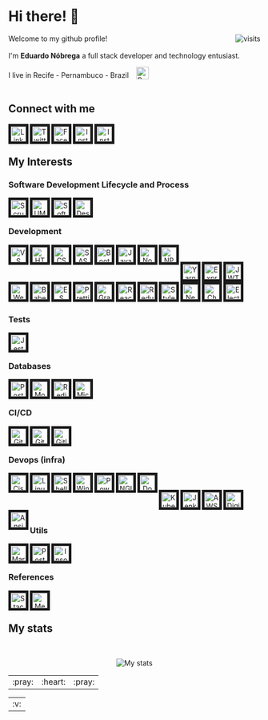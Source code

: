 # Hi there! :wave:

<img align="right" src="https://komarev.com/ghpvc/?username=ereshzealous&color=blueviolet&style=plastic)" alt="visits">

Welcome to my github profile!
<br/><br/>I'm __Eduardo Nóbrega__ a full stack developer and technology entusiast.

I live in Recife - Pernambuco - Brazil &nbsp;&nbsp; <img src="https://emojipedia-us.s3.dualstack.us-west-1.amazonaws.com/thumbs/120/google/274/flag-brazil_1f1e7-1f1f7.png" width="25" alt="Brazil" valign="bottom"/><br/><br/>

## Connect with me

<div align="center">
<a href="https://www.linkedin.com/in/efnobrega/" target="_blank"><img align="left" border=5 alt="Linkedin" width="auto" height="30" src="https://img.shields.io/badge/-Linkedin-282A36.svg?logo=linkedin&logoColor=0077B5&style=flat" /></a>
<a href="https://twitter.com/efnobrega" target="_blank"><img align="left" border=5 alt="Twitter" width="auto" height="30" src="https://img.shields.io/badge/-Twitter-282A36.svg?logo=twitter&logoColor=1DA1F2&style=flat" /></a>
<a href="https://www.facebook.com/efnobrega" target="_blank"><img align="left" border=5 alt="Facebook" width="auto" height="30" src="https://img.shields.io/badge/-Facebook-282A36.svg?logo=facebook&logoColor=1877F2&style=flat" /></a>
<a href="https://www.instagram.com/efnobrega/?hl=pt" target="_blank"><img align="left" border=5 alt="Instagram" width="auto" height="30" src="https://img.shields.io/badge/-Instagram-282A36.svg?logo=instagram&logoColor=E4405F&style=flat" /></a>
<a href="https://pt.stackoverflow.com/users/237135/eduardo-nóbrega" target="_blank"><img align="left" border=5 alt="Instagram" width="auto" height="30" src="https://img.shields.io/badge/-Stack Overflow-282A36.svg?logo=stackoverflow&logoColor=FE7A16&style=flat" /></a>
</div>

<br/><br/>

## My Interests
### Software Development Lifecycle and Process

<div align="center">
  <img align="left" border=5 alt="Scrum" width="auto" height="30" src="https://img.shields.io/badge/-Scrum-282A36.svg?logo=scrumalliance&logoColor=white&style=flat" />
  <img align="left" border=5 alt="UML" width="auto" height="30" src="https://img.shields.io/badge/-UML-282A36.svg?logo=uml&logoColor=white&style=flat" />
  <img align="left" border=5 alt="Software Architecture" width="auto" height="30" src="https://img.shields.io/badge/-Software Architecture-282A36.svg?logo=software&logoColor=white&style=flat" />
  <img align="left" border=5 alt="Design Patterns" width="auto" height="30" src="https://img.shields.io/badge/-Design Patterns-282A36.svg?logo=DesignPatterns&logoColor=white&style=flat" />
</div>
  
<br/><br/>

### Development

<div align="center">
<img align="left" border=5 alt="VS Code" width="auto" height="30" src="https://img.shields.io/badge/-VS Code-282A36.svg?logo=visual-studio-code&logoColor=007acc&style=flat" />
<img align="left" border=5 alt="HTML 5" width="auto" height="30" src="https://img.shields.io/badge/-HTML5-282A36.svg?logo=html5&logoColor=E34F26&style=flat" />
<img align="left" border=5 alt="CSS 3" width="auto" height="30" src="https://img.shields.io/badge/-CSS-282A36.svg?logo=css3&logoColor=1572B6&style=flat" />
<img align="left" border=5 alt="SASS" width="auto" height="30" src="https://img.shields.io/badge/-SASS-282A36.svg?logo=sass&logoColor=CC6699&style=flat" />
<img align="left" border=5 alt="Bootstrap" width="auto" height="30" src="https://img.shields.io/badge/-Bootstrap-282A36.svg?logo=bootstrap&logoColor=563D7C&style=flat" />
<img align="left" border=5 alt="Javascript" width="auto" height="30" src="https://img.shields.io/badge/-Javascript-282A36.svg?logo=javascript&logoColor=F7DF1E&style=flat" />
<img align="left" border=5 alt="Node JS" width="auto" height="30" src="https://img.shields.io/badge/-Node Js-282A36.svg?logo=node.js&logoColor=43853D&style=flat" />
<img align="left" border=5 alt="NPM" width="auto" height="30" src="https://img.shields.io/badge/-NPM-282A36.svg?logo=npm&logoColor=CB3837&style=flat" /><br><br>
<img align="left" border=5 alt="Yarn" width="auto" height="30" src="https://img.shields.io/badge/-Yarn-282A36.svg?logo=yarn&logoColor=2C8EBB&style=flat" />
<img align="left" border=5 alt="Express" width="auto" height="30" src="https://img.shields.io/badge/-Express-282A36.svg?logo=express&logoColor=404D59&style=flat" />
<img align="left" border=5 alt="JWT" width="auto" height="30" src="https://img.shields.io/badge/-JWT-282A36.svg?logo=json-web-tokens&logoColor=D63AFF&style=flat" />
<img align="left" border=5 alt="Webpack" width="auto" height="30" src="https://img.shields.io/badge/-Webpack-282A36.svg?logo=webpack&logoColor=5299C8&style=flat" />
<img align="left" border=5 alt="Babel" width="auto" height="30" src="https://img.shields.io/badge/-Babel-282A36.svg?logo=babel&logoColor=F5DA55&style=flat" />
<img align="left" border=5 alt="ES Lint" width="auto" height="30" src="https://img.shields.io/badge/-ES Lint-282A36.svg?logo=eslint&logoColor=4B32C3&style=flat" />
<img align="left" border=5 alt="Prettier" width="auto" height="30" src="https://img.shields.io/badge/-Prettier-282A36.svg?logo=prettier&logoColor=F8BC45&style=flat" />
<img align="left" border=5 alt="Graph QL" width="auto" height="30" src="https://img.shields.io/badge/-Graph QL-282A36.svg?logo=graphql&logoColor=E10098&style=flat" /><br><br>
<img align="left" border=5 alt="React" width="auto" height="30" src="https://img.shields.io/badge/-React-282A36.svg?logo=react&logoColor=20232A&style=flat" />
<img align="left" border=5 alt="Redux" width="auto" height="30" src="https://img.shields.io/badge/-Redux-282A36.svg?logo=redux&logoColor=593D88&style=flat" />
<img align="left" border=5 alt="Styled Components" width="auto" height="30" src="https://img.shields.io/badge/-Styled Components-282A36.svg?logo=styled-components&logoColor=white&style=flat" />
<img align="left" border=5 alt="Next.Js" width="auto" height="30" src="https://img.shields.io/badge/-Next.Js-282A36.svg?logo=next.js&logoColor=000000&style=flat" />
<img align="left" border=5 alt="Chart Js" width="auto" height="30" src="https://img.shields.io/badge/-Chart Js-282A36.svg?logo=chart.js&logoColor=FF6384&style=flat" />
<img align="left" border=5 alt="Electron" width="auto" height="30" src="https://img.shields.io/badge/-Electron-282A36.svg?logo=electron&logoColor=white&style=flat" />
</div>

<br/><br/>

### Tests

<div align="center">
<img align="left" border=5 alt="Jest" width="auto" height="30" src="https://img.shields.io/badge/-Jest-282A36.svg?logo=jest&logoColor=C21325&style=flat" />
</div>

<br/><br/>

### Databases

<div align="center">
<img align="left" border=5 alt="Postgres" width="auto" height="30" src="https://img.shields.io/badge/-Postgres-282A36.svg?logo=postgresql&logoColor=316192&style=flat" />
<img align="left" border=5 alt="Mongo DB" width="auto" height="30" src="https://img.shields.io/badge/-Mongo DB-282A36.svg?logo=mongodb&logoColor=4EA94B&style=flat" />
<img align="left" border=5 alt="Redis" width="auto" height="30" src="https://img.shields.io/badge/-Redis-282A36.svg?logo=redis&logoColor=23DD0031&style=flat" />
<img align="left" border=5 alt="Microsoft SQL Server" width="auto" height="30" src="https://img.shields.io/badge/-Microsoft SQL Server-282A36.svg?logo=microsoft-sql-server&logoColor=CC2927&style=flat" />
</div>

<br/><br/>

### CI/CD

<div align="center">
<img align="left" border=5 alt="Git" width="auto" height="30" src="https://img.shields.io/badge/-Git-282A36.svg?logo=git&logoColor=orange&style=flat" />
<img align="left" border=5 alt="Github" width="auto" height="30" src="https://img.shields.io/badge/-Github-282A36.svg?logo=github&logoColor=white&style=flat" />
<img align="left" border=5 alt="Gitlab" width="auto" height="30" src="https://img.shields.io/badge/-Gitlab-282A36.svg?logo=gitlab&logoColor=white&style=flat" />
</div>

<br/><br/>

### Devops (infra)

<div align="center">
<img align="left" border=5 alt="Cisco" width="auto" height="30" src="https://img.shields.io/badge/-Cisco-282A36.svg?logo=cisco&logoColor=049FD9&style=flat" />
<img align="left" border=5 alt="Linux" width="auto" height="30" src="https://img.shields.io/badge/-Linux-282A36.svg?logo=linux&logoColor=E95420&style=flat" />
<img align="left" border=5 alt="Shell Script" width="auto" height="30" src="https://img.shields.io/badge/-Shell Script-282A36.svg?logo=gnu-bash&logoColor=121011&style=flat" />
<img align="left" border=5 alt="Windows" width="auto" height="30" src="https://img.shields.io/badge/-Windows-282A36.svg?logo=windows&logoColor=0078D6&style=flat" />
<img align="left" border=5 alt="Powershell" width="auto" height="30" src="https://img.shields.io/badge/-Powershell-282A36.svg?logo=powershell&logoColor=5391FE&style=flat" />
<img align="left" border=5 alt="NGINX" width="auto" height="30" src="https://img.shields.io/badge/-NGINX-282A36.svg?logo=nginx&logoColor=009639&style=flat" />
<img align="left" border=5 alt="Docker" width="auto" height="30" src="https://img.shields.io/badge/-Docker-282A36.svg?logo=docker&logoColor=2CA5E0&style=flat"/><br><br>
<img align="left" border=5 alt="Kubernetes" width="auto" height="30" src="https://img.shields.io/badge/-Kubernetes-282A36.svg?logo=kubernetes&logoColor=2E73DA&style=flat" />
<img align="left" border=5 alt="Jenkins" width="auto" height="30" src="https://img.shields.io/badge/-Jenkins-282A36.svg?logo=jenkins&logoColor=D24939&style=flat" />
<img align="left" border=5 alt="AWS" width="auto" height="30" src="https://img.shields.io/badge/-AWS-282A36.svg?logo=amazon-aws&logoColor=ff9900&style=flat" />
<img align="left" border=5 alt="Digital OCean" width="auto" height="30" src="https://img.shields.io/badge/-Digital Ocean-282A36.svg?logo=digitalocean&logoColor=0080FF&style=flat" />
<img align="left" border=5 alt="Ansible" width="auto" height="30" src="https://img.shields.io/badge/-Ansible-282A36.svg?logo=ansible&logoColor=191817&style=flat" />
</div>

<br/><br/>

### Utils

<div align="center">
<img align="left" border=5 alt="Markdown" width="auto" height="30" src="https://img.shields.io/badge/-Markdown-282A36.svg?logo=markdown&logoColor=000000&style=flat" />
<img align="left" border=5 alt="Postman" width="auto" height="30" src="https://img.shields.io/badge/-Postman-282A36.svg?logo=postman&logoColor=FF6C37&style=flat" />
<img align="left" border=5 alt="Insomnia" width="auto" height="30" src="https://img.shields.io/badge/-Insomnia-282A36.svg?logo=insomnia&logoColor=5849be&style=flat" />
</div>

<br/><br/>

### References

<div align="center">
<img align="left" border=5 alt="Stack Overflow" width="auto" height="30" src="https://img.shields.io/badge/-Stack Overflow-282A36.svg?logo=stackoverflow&logoColor=FE7A16&style=flat" />
  <img align="left" border=5 alt="Medium" width="auto" height="30" src="https://img.shields.io/badge/-Medium-282A36.svg?logo=medium&logoColor=000000&style=flat" />
</div>

<br/><br/>

## My stats ##

<br>
<p align="center"><img alt="My stats" src="https://github-readme-stats.vercel.app/api?username=enobrega&show_icons=true&theme=dracula"></p>

<table align="center"><tr><td>:pray:</td><td>:heart:</td><td>:pray:</td></tr></table>
<table align="center"><tr><td>:v:</td></tr></table>
